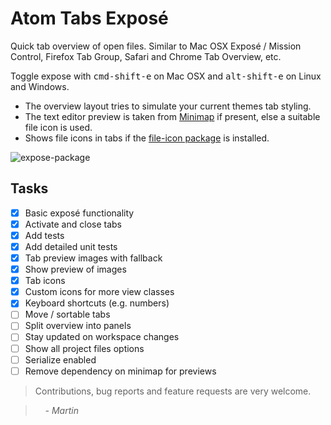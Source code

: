 # Atom Tabs Exposé

Quick tab overview of open files. Similar to Mac OSX Exposé / Mission Control, Firefox Tab Group, Safari and Chrome Tab Overview, etc.

Toggle expose with <kbd>cmd-shift-e</kbd> on Mac OSX and <kbd>alt-shift-e</kbd> on Linux and Windows.

* The overview layout tries to simulate your current themes tab styling.
* The text editor preview is taken from [Minimap](https://github.com/atom-minimap/minimap) if present, else a suitable file icon is used.
* Shows file icons in tabs if the [file-icon package](https://github.com/DanBrooker/file-icons) is installed.

![expose-package](https://raw.githubusercontent.com/mrodalgaard/atom-expose/master/screenshots/preview.png)

## Tasks

- [x] Basic exposé functionality
- [x] Activate and close tabs
- [x] Add tests
- [x] Add detailed unit tests
- [x] Tab preview images with fallback
- [x] Show preview of images
- [x] Tab icons
- [x] Custom icons for more view classes
- [x] Keyboard shortcuts (e.g. numbers)
- [ ] Move / sortable tabs
- [ ] Split overview into panels
- [ ] Stay updated on workspace changes
- [ ] Show all project files options
- [ ] Serialize enabled
- [ ] Remove dependency on minimap for previews

> Contributions, bug reports and feature requests are very welcome.

> &nbsp; &nbsp; _- Martin_
